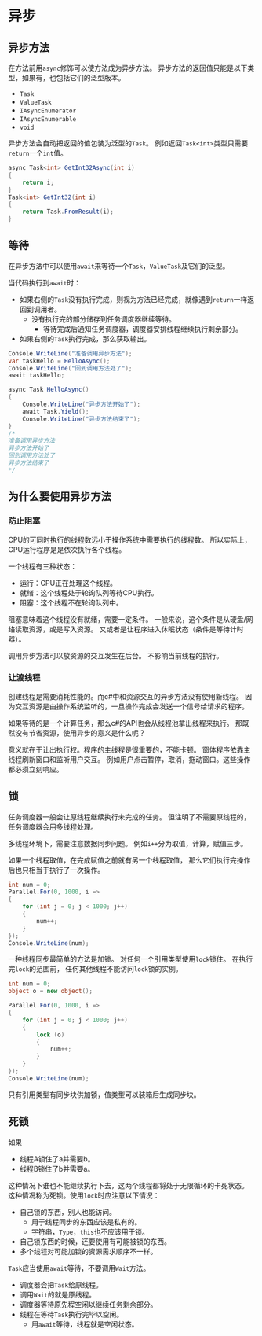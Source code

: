 ﻿# 异步

## 异步方法

在方法前用`async`修饰可以使方法成为异步方法。
异步方法的返回值只能是以下类型，如果有，也包括它们的泛型版本。

- `Task`
- `ValueTask`
- `IAsyncEnumerator`
- `IAsyncEnumerable`
- `void`

异步方法会自动把返回的值包装为泛型的`Task`。
例如返回`Task<int>`类型只需要`return`一个`int`值。

```csharp
async Task<int> GetInt32Async(int i)
{
	return i;
}
Task<int> GetInt32(int i)
{
	return Task.FromResult(i);
}
```

## 等待

在异步方法中可以使用`await`来等待一个`Task`，`ValueTask`及它们的泛型。

当代码执行到`await`时：

- 如果右侧的`Task`没有执行完成，则视为方法已经完成，就像遇到`return`一样返回到调用者。
  - 没有执行完的部分储存到任务调度器继续等待。
	- 等待完成后通知任务调度器，调度器安排线程继续执行剩余部分。
- 如果右侧的`Task`执行完成，那么获取输出。

```csharp
Console.WriteLine("准备调用异步方法");
var taskHello = HelloAsync();
Console.WriteLine("回到调用方法处了");
await taskHello;

async Task HelloAsync()
{
	Console.WriteLine("异步方法开始了");
	await Task.Yield();
	Console.WriteLine("异步方法结束了");
}
/*
准备调用异步方法
异步方法开始了
回到调用方法处了
异步方法结束了
*/
```

## 为什么要使用异步方法

### 防止阻塞

CPU的可同时执行的线程数远小于操作系统中需要执行的线程数。
所以实际上，CPU运行程序是是依次执行各个线程。

一个线程有三种状态：

- 运行：CPU正在处理这个线程。
- 就绪：这个线程处于轮询队列等待CPU执行。
- 阻塞：这个线程不在轮询队列中。

阻塞意味着这个线程没有就绪，需要一定条件。
一般来说，这个条件是从硬盘/网络读取资源，或是写入资源。
又或者是让程序进入休眠状态（条件是等待计时器）。

调用异步方法可以放资源的交互发生在后台。
不影响当前线程的执行。

### 让渡线程

创建线程是需要消耗性能的。而c#中和资源交互的异步方法没有使用新线程。
因为交互资源是由操作系统监听的，一旦操作完成会发送一个信号给请求的程序。

如果等待的是一个计算任务，那么c#的API也会从线程池拿出线程来执行。
那既然没有节省资源，使用异步的意义是什么呢？

意义就在于让出执行权。程序的主线程是很重要的，不能卡顿。
窗体程序依靠主线程刷新窗口和监听用户交互。
例如用户点击暂停，取消，拖动窗口。这些操作都必须立刻响应。

## 锁

任务调度器一般会让原线程继续执行未完成的任务。
但注明了不需要原线程的，任务调度器会用多线程处理。

多线程环境下，需要注意数据同步问题。
例如`i++`分为取值，计算，赋值三步。

如果一个线程取值，在完成赋值之前就有另一个线程取值，
那么它们执行完操作后也只相当于执行了一次操作。

```csharp
int num = 0;
Parallel.For(0, 1000, i =>
{
	for (int j = 0; j < 1000; j++)
	{
		num++;
	}
});
Console.WriteLine(num);
```

一种线程同步最简单的方法是加锁。
对任何一个引用类型使用`lock`锁住。
在执行完`lock`的范围前，
任何其他线程不能访问`lock`锁的实例。

```csharp
int num = 0;
object o = new object();

Parallel.For(0, 1000, i =>
{
	for (int j = 0; j < 1000; j++)
	{
		lock (o)
		{
			num++;
		}
	}
});
Console.WriteLine(num);
```

只有引用类型有同步块供加锁，值类型可以装箱后生成同步块。

## 死锁

如果

- 线程A锁住了a并需要b。
- 线程B锁住了b并需要a。

这种情况下谁也不能继续执行下去，这两个线程都将处于无限循环的卡死状态。
这种情况称为死锁。使用`lock`时应注意以下情况：

- 自己锁的东西，别人也能访问。	
  - 用于线程同步的东西应该是私有的。	
  - 字符串，`Type`，`this`也不应该用于锁。
- 自己锁东西的时候，还要使用有可能被锁的东西。
- 多个线程对可能加锁的资源需求顺序不一样。

`Task`应当使用`await`等待，不要调用`Wait`方法。

- 调度器会把`Task`给原线程。
- 调用`Wait`的就是原线程。
- 调度器等待原先程空闲以继续任务剩余部分。
- 线程在等待`Task`执行完毕以空闲。
  - 用`await`等待，线程就是空闲状态。 
